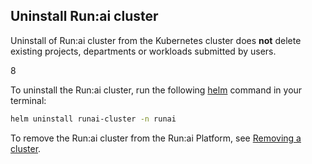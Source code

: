 ## Uninstall Run:ai cluster

Uninstall of Run:ai cluster from the Kubernetes cluster does **not** delete existing projects, departments or workloads submitted by users.


8 

To uninstall the Run:ai cluster, run the following [helm](https://helm.sh/) command in your terminal:

```bash
helm uninstall runai-cluster -n runai
```

To remove the Run:ai cluster from the Run:ai Platform, see [Removing a cluster](../infrastructure-procedures/clusters.md#removing-a-cluster).